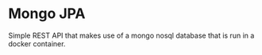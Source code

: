 # Mongo JPA

Simple REST API that makes use of a mongo nosql database that is run in a docker container.